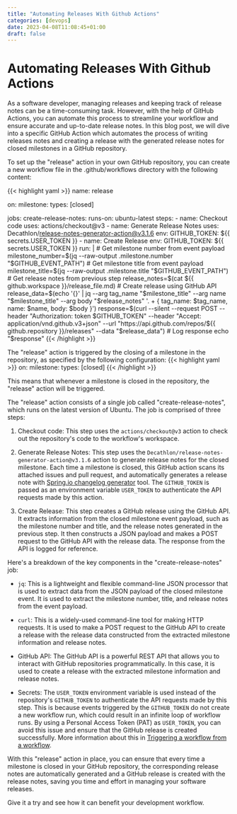 ```yaml
---
title: "Automating Releases With Github Actions"
categories: [devops]
date: 2023-04-08T11:08:45+01:00
draft: false
---
```

# Automating Releases With Github Actions
As a software developer, managing releases and keeping track of release notes can be a time-consuming task. However, with the help of GitHub Actions, you can automate this process to streamline your workflow and ensure accurate and up-to-date release notes. In this blog post, we will dive into a specific GitHub Action which automates the process of writing releases notes and creating a release with the generated release notes for closed milestones in a GitHub repository.

To set up the "release" action in your own GitHub repository, you can create a new workflow file in the .github/workflows directory with the following content:

{{< highlight yaml >}}
name: release

on: 
  milestone:
    types: [closed]

jobs:
  create-release-notes:
    runs-on: ubuntu-latest
    steps:
    - name: Checkout code
      uses: actions/checkout@v3
    - name: Generate Release Notes
      uses: Decathlon/release-notes-generator-action@v3.1.6
      env:
        GITHUB_TOKEN: ${{ secrets.USER_TOKEN }}
    - name: Create Release
      env:
        GITHUB_TOKEN: ${{ secrets.USER_TOKEN }}
      run: |
        # Get milestone number from event payload
        milestone_number=$(jq --raw-output .milestone.number "$GITHUB_EVENT_PATH")
        # Get milestone title from event payload
        milestone_title=$(jq --raw-output .milestone.title "$GITHUB_EVENT_PATH")
        # Get release notes from previous step
        release_notes=$(cat ${{ github.workspace }}/release_file.md)
        # Create release using GitHub API
        release_data=$(echo '{}' | jq --arg tag_name "$milestone_title" --arg name "$milestone_title" --arg body "$release_notes" '. + { tag_name: $tag_name, name: $name, body: $body }')
        response=$(curl --silent --request POST --header "Authorization: token $GITHUB_TOKEN" --header "Accept: application/vnd.github.v3+json" --url "https://api.github.com/repos/${{ github.repository }}/releases" --data "$release_data")
        # Log response
        echo "$response"
{{< /highlight >}}

The "release" action is triggered by the closing of a milestone in the repository, as specified by the following configuration:
{{< highlight yaml >}}
on:
  milestone:
    types: [closed]
{{< /highlight >}}

This means that whenever a milestone is closed in the repository, the "release" action will be triggered.

The "release" action consists of a single job called "create-release-notes", which runs on the latest version of Ubuntu. The job is comprised of three steps:

1. Checkout code: This step uses the `actions/checkout@v3` action to check out the repository's code to the workflow's workspace.

2. Generate Release Notes: This step uses the `Decathlon/release-notes-generator-action@v3.1.6` action to generate release notes for the closed milestone. Each time a milestone is closed, this GitHub action scans its attached issues and pull request, and automatically generates a release note with [Spring.io changelog generator](https://github.com/spring-io/github-changelog-generator) tool. The `GITHUB_TOKEN` is passed as an environment variable `USER_TOKEN` to authenticate the API requests made by this action. 

3. Create Release: This step creates a GitHub release using the GitHub API. It extracts information from the closed milestone event payload, such as the milestone number and title, and the release notes generated in the previous step. It then constructs a JSON payload and makes a POST request to the GitHub API with the release data. The response from the API is logged for reference.

Here's a breakdown of the key components in the "create-release-notes" job:

- `jq`: This is a lightweight and flexible command-line JSON processor that is used to extract data from the JSON payload of the closed milestone event. It is used to extract the milestone number, title, and release notes from the event payload.

- `curl`: This is a widely-used command-line tool for making HTTP requests. It is used to make a POST request to the GitHub API to create a release with the release data constructed from the extracted milestone information and release notes.

- GitHub API: The GitHub API is a powerful REST API that allows you to interact with GitHub repositories programmatically. In this case, it is used to create a release with the extracted milestone information and release notes.

- Secrets: The `USER_TOKEN` environment variable is used instead of the repository's `GITHUB_TOKEN` to authenticate the API requests made by this step. This is because events triggered by the `GITHUB_TOKEN` do not create a new workflow run, which could result in an infinite loop of workflow runs. By using a Personal Access Token (PAT) as `USER_TOKEN`, you can avoid this issue and ensure that the GitHub release is created successfully. More information about this in [Triggering a workflow from a workflow](https://docs.github.com/en/actions/using-workflows/triggering-a-workflow#triggering-a-workflow-from-a-workflow).

With this "release" action in place, you can ensure that every time a milestone is closed in your GitHub repository, the corresponding release notes are automatically generated and a GitHub release is created with the release notes, saving you time and effort in managing your software releases.

Give it a try and see how it can benefit your development workflow.
